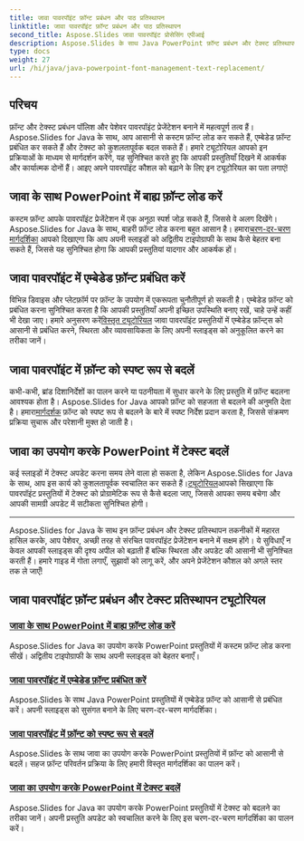```yaml
---
title: जावा पावरपॉइंट फ़ॉन्ट प्रबंधन और पाठ प्रतिस्थापन
linktitle: जावा पावरपॉइंट फ़ॉन्ट प्रबंधन और पाठ प्रतिस्थापन
second_title: Aspose.Slides जावा पावरपॉइंट प्रोसेसिंग एपीआई
description: Aspose.Slides के साथ Java PowerPoint फ़ॉन्ट प्रबंधन और टेक्स्ट प्रतिस्थापन में महारत हासिल करें। कस्टम फ़ॉन्ट लोड करना, एम्बेडेड फ़ॉन्ट प्रबंधित करना और टेक्स्ट को सहजता से बदलना सीखें।
type: docs
weight: 27
url: /hi/java/java-powerpoint-font-management-text-replacement/
---
```

## परिचय

फ़ॉन्ट और टेक्स्ट प्रबंधन पॉलिश और पेशेवर पावरपॉइंट प्रेजेंटेशन बनाने में महत्वपूर्ण तत्व हैं। Aspose.Slides for Java के साथ, आप आसानी से कस्टम फ़ॉन्ट लोड कर सकते हैं, एम्बेडेड फ़ॉन्ट प्रबंधित कर सकते हैं और टेक्स्ट को कुशलतापूर्वक बदल सकते हैं। हमारे ट्यूटोरियल आपको इन प्रक्रियाओं के माध्यम से मार्गदर्शन करेंगे, यह सुनिश्चित करते हुए कि आपकी प्रस्तुतियाँ दिखने में आकर्षक और कार्यात्मक दोनों हैं। आइए अपने पावरपॉइंट कौशल को बढ़ाने के लिए इन ट्यूटोरियल का पता लगाएं!

## जावा के साथ PowerPoint में बाह्य फ़ॉन्ट लोड करें
 कस्टम फ़ॉन्ट आपके पावरपॉइंट प्रेजेंटेशन में एक अनूठा स्पर्श जोड़ सकते हैं, जिससे वे अलग दिखेंगे। Aspose.Slides for Java के साथ, बाहरी फ़ॉन्ट लोड करना बहुत आसान है। हमारा[चरण-दर-चरण मार्गदर्शिका](./load-external-font-powerpoint-java/) आपको दिखाएगा कि आप अपनी स्लाइडों को अद्वितीय टाइपोग्राफी के साथ कैसे बेहतर बना सकते हैं, जिससे यह सुनिश्चित होगा कि आपकी प्रस्तुतियां यादगार और आकर्षक हों।

## जावा पावरपॉइंट में एम्बेडेड फ़ॉन्ट प्रबंधित करें
विभिन्न डिवाइस और प्लेटफ़ॉर्म पर फ़ॉन्ट के उपयोग में एकरूपता चुनौतीपूर्ण हो सकती है। एम्बेडेड फ़ॉन्ट को प्रबंधित करना सुनिश्चित करता है कि आपकी प्रस्तुतियाँ अपनी इच्छित उपस्थिति बनाए रखें, चाहे उन्हें कहीं भी देखा जाए। हमारे अनुसरण करें[विस्तृत ट्यूटोरियल](./manage-embedded-fonts-java-powerpoint/) जावा पावरपॉइंट प्रस्तुतियों में एम्बेडेड फ़ॉन्ट्स को आसानी से प्रबंधित करने, स्थिरता और व्यावसायिकता के लिए अपनी स्लाइड्स को अनुकूलित करने का तरीका जानें।

## जावा पावरपॉइंट में फ़ॉन्ट को स्पष्ट रूप से बदलें
 कभी-कभी, ब्रांड दिशानिर्देशों का पालन करने या पठनीयता में सुधार करने के लिए प्रस्तुति में फ़ॉन्ट बदलना आवश्यक होता है। Aspose.Slides for Java आपको फ़ॉन्ट को सहजता से बदलने की अनुमति देता है। हमारा[मार्गदर्शक](./replace-fonts-explicitly-java-powerpoint/) फ़ॉन्ट को स्पष्ट रूप से बदलने के बारे में स्पष्ट निर्देश प्रदान करता है, जिससे संक्रमण प्रक्रिया सुचारू और परेशानी मुक्त हो जाती है।

## जावा का उपयोग करके PowerPoint में टेक्स्ट बदलें
 कई स्लाइडों में टेक्स्ट अपडेट करना समय लेने वाला हो सकता है, लेकिन Aspose.Slides for Java के साथ, आप इस कार्य को कुशलतापूर्वक स्वचालित कर सकते हैं।[ट्यूटोरियल](./replace-text-powerpoint-java/)आपको सिखाएगा कि पावरपॉइंट प्रस्तुतियों में टेक्स्ट को प्रोग्रामेटिक रूप से कैसे बदला जाए, जिससे आपका समय बचेगा और आपकी सामग्री अपडेट में सटीकता सुनिश्चित होगी।

---

Aspose.Slides for Java के साथ इन फ़ॉन्ट प्रबंधन और टेक्स्ट प्रतिस्थापन तकनीकों में महारत हासिल करके, आप पेशेवर, अच्छी तरह से संरचित पावरपॉइंट प्रेजेंटेशन बनाने में सक्षम होंगे। ये सुविधाएँ न केवल आपकी स्लाइड्स की दृश्य अपील को बढ़ाती हैं बल्कि स्थिरता और अपडेट की आसानी भी सुनिश्चित करती हैं। हमारे गाइड में गोता लगाएँ, सुझावों को लागू करें, और अपने प्रेजेंटेशन कौशल को अगले स्तर तक ले जाएँ!
## जावा पावरपॉइंट फ़ॉन्ट प्रबंधन और टेक्स्ट प्रतिस्थापन ट्यूटोरियल
### [जावा के साथ PowerPoint में बाह्य फ़ॉन्ट लोड करें](./load-external-font-powerpoint-java/)
Aspose.Slides for Java का उपयोग करके PowerPoint प्रस्तुतियों में कस्टम फ़ॉन्ट लोड करना सीखें। अद्वितीय टाइपोग्राफी के साथ अपनी स्लाइड्स को बेहतर बनाएँ।
### [जावा पावरपॉइंट में एम्बेडेड फ़ॉन्ट प्रबंधित करें](./manage-embedded-fonts-java-powerpoint/)
Aspose.Slides के साथ Java PowerPoint प्रस्तुतियों में एम्बेडेड फ़ॉन्ट को आसानी से प्रबंधित करें। अपनी स्लाइड्स को सुसंगत बनाने के लिए चरण-दर-चरण मार्गदर्शिका।
### [जावा पावरपॉइंट में फ़ॉन्ट को स्पष्ट रूप से बदलें](./replace-fonts-explicitly-java-powerpoint/)
Aspose.Slides के साथ जावा का उपयोग करके PowerPoint प्रस्तुतियों में फ़ॉन्ट को आसानी से बदलें। सहज फ़ॉन्ट परिवर्तन प्रक्रिया के लिए हमारी विस्तृत मार्गदर्शिका का पालन करें।
### [जावा का उपयोग करके PowerPoint में टेक्स्ट बदलें](./replace-text-powerpoint-java/)
Aspose.Slides for Java का उपयोग करके PowerPoint प्रस्तुतियों में टेक्स्ट को बदलने का तरीका जानें। अपनी प्रस्तुति अपडेट को स्वचालित करने के लिए इस चरण-दर-चरण मार्गदर्शिका का पालन करें।